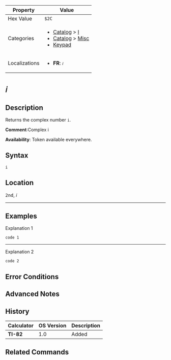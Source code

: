 | Property      | Value |
|---------------|-------|
| Hex Value     | `$2C`|
| Categories    | <ul><li>[Catalog](<../categories/Catalog.md>) > [I](<../categories/Catalog.md#I>)</li><li>[Catalog](<../categories/Catalog.md>) > [Misc](<../categories/Catalog.md#Misc>)</li><li>[Keypad](<../categories/Keypad.md>)</li></ul> |
| Localizations | <ul><li><b>FR</b>: `𝑖`</li></ul> |

# `𝑖`

## Description
Returns the complex number `i`.

<b>Comment</b>:Complex i

<b>Availability</b>: Token available everywhere.

## Syntax
`i`

## Location
<kbd>2nd</kbd>, <kbd>𝑖</kbd>
<hr>

## Examples

Explanation 1
```ti-basic
code 1
```
---
Explanation 2
```ti-basic
code 2
```

## Error Conditions


## Advanced Notes


## History
| Calculator | OS Version | Description |
|------------|------------|-------------|
| <b>TI-82</b> | 1.0 | Added

## Related Commands

    